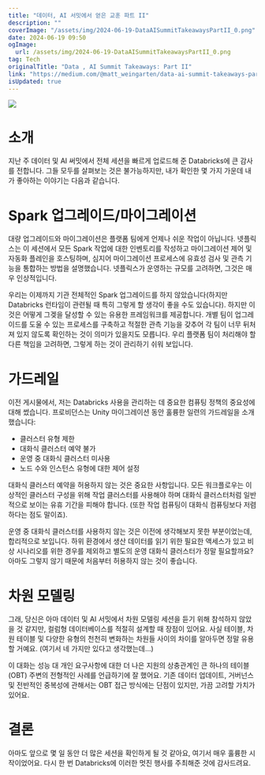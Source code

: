 ```yaml
---
title: "데이터, AI 서밋에서 얻은 교훈 파트 II"
description: ""
coverImage: "/assets/img/2024-06-19-DataAISummitTakeawaysPartII_0.png"
date: 2024-06-19 09:50
ogImage: 
  url: /assets/img/2024-06-19-DataAISummitTakeawaysPartII_0.png
tag: Tech
originalTitle: "Data , AI Summit Takeaways: Part II"
link: "https://medium.com/@matt_weingarten/data-ai-summit-takeaways-part-ii-32df7e6070f3"
isUpdated: true
---
```






<img src="/assets/img/2024-06-19-DataAISummitTakeawaysPartII_0.png" />

# 소개

지난 주 데이터 및 AI 써밋에서 전체 세션을 빠르게 업로드해 준 Databricks에 큰 감사를 전합니다. 그들 모두를 살펴보는 것은 불가능하지만, 내가 확인한 몇 가지 가운데 내가 좋아하는 이야기는 다음과 같습니다.

# Spark 업그레이드/마이그레이션

<div class="content-ad"></div>

대량 업그레이드와 마이그레이션은 플랫폼 팀에게 언제나 쉬운 작업이 아닙니다. 넷플릭스는 이 세션에서 모든 Spark 작업에 대한 인벤토리를 작성하고 마이그레이션 제어 및 자동화 플레인을 호스팅하며, 심지어 마이그레이션 프로세스에 유효성 검사 및 관측 기능을 통합하는 방법을 설명했습니다. 넷플릭스가 운영하는 규모를 고려하면, 그것은 매우 인상적입니다.

우리는 이제까지 기관 전체적인 Spark 업그레이드를 하지 않았습니다(하지만 Databricks 런타임이 관련될 때 특히 그렇게 할 생각이 좋을 수도 있습니다). 하지만 이것은 어떻게 그겢을 달성할 수 있는 유용한 프레임워크를 제공합니다. 개별 팀이 업그레이드를 도울 수 있는 프로세스를 구축하고 적절한 관측 기능을 갖추어 각 팀이 너무 뒤처져 있지 않도록 확인하는 것이 의미가 있을지도 모릅니다. 우리 플랫폼 팀이 처리해야 할 다른 책임을 고려하면, 그렇게 하는 것이 관리하기 쉬워 보입니다.

# 가드레일

이전 게시물에서, 저는 Databricks 사용을 관리하는 데 중요한 컴퓨팅 정책의 중요성에 대해 썼습니다. 프로비던스는 Unity 마이그레이션 동안 훌륭한 일련의 가드레일을 소개했습니다:

<div class="content-ad"></div>

- 클러스터 유형 제한
- 대화식 클러스터 예약 불가
- 운영 중 대화식 클러스터 미사용
- 노드 수와 인스턴스 유형에 대한 제어 설정

대화식 클러스터 예약을 허용하지 않는 것은 중요한 사항입니다. 모든 워크플로우는 이상적인 클러스터 구성을 위해 작업 클러스터를 사용해야 하며 대화식 클러스터처럼 일반적으로 보이는 유휴 기간을 피해야 합니다. (또한 작업 컴퓨팅이 대화식 컴퓨팅보다 저렴하다는 점도 말이죠).

운영 중 대화식 클러스터를 사용하지 않는 것은 이전에 생각해보지 못한 부분이었는데, 합리적으로 보입니다. 하위 환경에서 생산 데이터를 읽기 위한 필요한 액세스가 있고 비상 시나리오를 위한 경우를 제외하고 별도의 운영 대화식 클러스터가 정말 필요할까요? 아마도 그렇지 않기 때문에 처음부터 허용하지 않는 것이 좋습니다.

# 차원 모델링

<div class="content-ad"></div>

그래, 당신은 아마 데이터 및 AI 서밋에서 차원 모델링 세션을 듣기 위해 참석하지 않았을 것 같지만, 컬럼형 데이터베이스를 적절히 설계할 때 장점이 있어요. 사실 테이블, 차원 테이블 및 다양한 유형의 천천히 변화하는 차원들 사이의 차이를 알아두면 정말 유용할 거예요. (여기서 네 가지만 있다고 생각했는데...)

이 대화는 성능 대 개인 요구사항에 대한 더 나은 지원의 상충관계인 큰 하나의 테이블(OBT) 주변의 전형적인 사례를 언급하기에 잘 했어요. 기존 데이터 업데이트, 거버넌스 및 전반적인 중복성에 관해서는 OBT 접근 방식에는 단점이 있지만, 가끔 고려할 가치가 있어요.

# 결론

아마도 앞으로 몇 일 동안 더 많은 세션을 확인하게 될 것 같아요, 여기서 매우 훌륭한 시작이었어요. 다시 한 번 Databricks에 이러한 멋진 행사를 주최해준 것에 감사드려요.